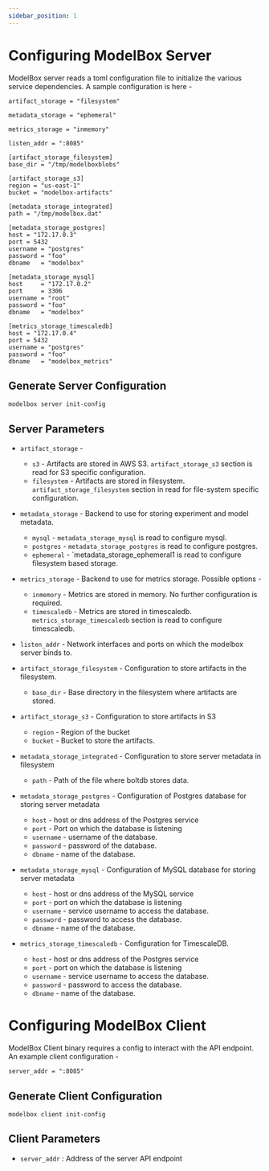 ```yaml
---
sidebar_position: 1
---
```


# Configuring ModelBox Server
ModelBox server reads a toml configuration file to initialize the various service dependencies. A sample configuration is here - 

```
artifact_storage = "filesystem"

metadata_storage = "ephemeral"

metrics_storage = "inmemory"

listen_addr = ":8085"

[artifact_storage_filesystem]
base_dir = "/tmp/modelboxblobs"

[artifact_storage_s3]
region = "us-east-1"
bucket = "modelbox-artifacts"

[metadata_storage_integrated]
path = "/tmp/modelbox.dat"

[metadata_storage_postgres]
host = "172.17.0.3"
port = 5432
username = "postgres"
password = "foo"
dbname   = "modelbox"

[metadata_storage_mysql]
host     = "172.17.0.2"
port     = 3306
username = "root"
password = "foo"
dbname   = "modelbox"

[metrics_storage_timescaledb]
host = "172.17.0.4"
port = 5432
username = "postgres"
password = "foo"
dbname   = "modelbox_metrics" 
```

## Generate Server Configuration
```
modelbox server init-config
```

## Server Parameters
* `artifact_storage` -  
    - `s3` -  Artifacts are stored in AWS S3. `artifact_storage_s3` section is read for S3 specific configuration.
    - `filesystem` -  Artifacts are stored in filesystem. `artifact_storage_filesystem` section in read for file-system specific configuration.

* `metadata_storage` - Backend to use for storing experiment and model metadata.
    - `mysql` - `metadata_storage_mysql` is read to configure mysql.
    - `postgres` - `metadata_storage_postgres` is read to configure postgres.
    - `ephemeral` -  `metadata_storage_ephemeral1 is read to configure filesystem based storage.

* `metrics_storage` - Backend to use for metrics storage. Possible options -
    - `inmemory` - Metrics are stored in memory. No further configuration is required.
    - `timescaledb` - Metrics are stored in timescaledb. `metrics_storage_timescaledb` section is read to configure timescaledb.

* `listen_addr` -  Network interfaces and ports on which the modelbox server binds to.

* `artifact_storage_filesystem` - Configuration to store artifacts in the filesystem.
    - `base_dir` - Base directory in the filesystem where artifacts are stored.

* `artifact_storage_s3` - Configuration to store artifacts in S3
    - `region` - Region of the bucket
    - `bucket` - Bucket to store the artifacts.

* `metadata_storage_integrated` - Configuration to store server metadata in filesystem
    - `path` - Path of the file where boltdb stores data.

* `metadata_storage_postgres` - Configuration of Postgres database for storing server metadata
    - `host` - host or dns address of the Postgres service
    - `port` - Port on which the database is listening 
    - `username` - username of the database.
    - `password` - password of the database.
    - `dbname` - name of the database.

* `metadata_storage_mysql` - Configuration of MySQL database for storing server metadata
    - `host` - host or dns address of the MySQL service
    - `port` - port on which the database is listening 
    - `username` - service username to access the database.
    - `password` - password to access the database.
    - `dbname` - name of the database.

* `metrics_storage_timescaledb` - Configuration for TimescaleDB.
    - `host` - host or dns address of the Postgres service
    - `port` - port on which the database is listening 
    - `username` - service username to access the database.
    - `password` - password to access the database.
    - `dbname` - name of the database.

# Configuring ModelBox Client
ModelBox Client binary requires a config to interact with the API endpoint. An example client configuration -

```
server_addr = ":8085"
```

## Generate Client Configuration
```
modelbox client init-config
```

## Client Parameters
* `server_addr` : Address of the server API endpoint